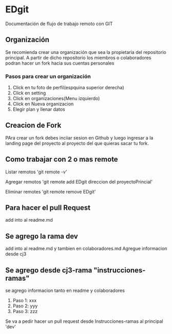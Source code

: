 # EDgit

Documentación de flujo de trabajo remoto con GIT

## Organización
Se recomienda crear una organización que sea la propietaria del repositorio principal. A partir de dicho repositorio los miembros o colaboradores podran hacer un fork hacia sus cuentas personales

### Pasos para crear un organización
 
1. Click en tu foto de perfil(espquina superior derecha)
2. Click en setting
3. Click en organizaciones(Menu izquierdo)
4. Click en Nueva organizacion
5. Elegir plan y llenar datos


## Creacion de Fork
 
PAra crear un fork debes inciiar sesion en Github y luego ingresar a la landing page del proyecto al proyecto del que quieras sacar tu fork.

## Como trabajar con 2 o mas remote
Listar remotos
'git remote -v'

Agregar remotos
'git remote add EDgit direccion del proyectoPrincial'

Eliminar remotes
'git remote remove EDgit'

## Para hacer el pull Request
add into al readme.md


## Se agrego la rama dev 
add into al readme.md y 
tambien en colaboradores.md
Agregue informacion desde cj3


## Se agrego desde cj3-rama "instrucciones-ramas"
se agrego informacion tanto en readme y colaboradores
1. Paso 1: xxx
2. Paso 2: yyy
3. Paso 3: zzz

Se va a pedir hacer un pull request desde Instrucciones-ramas al principal 'dev'

